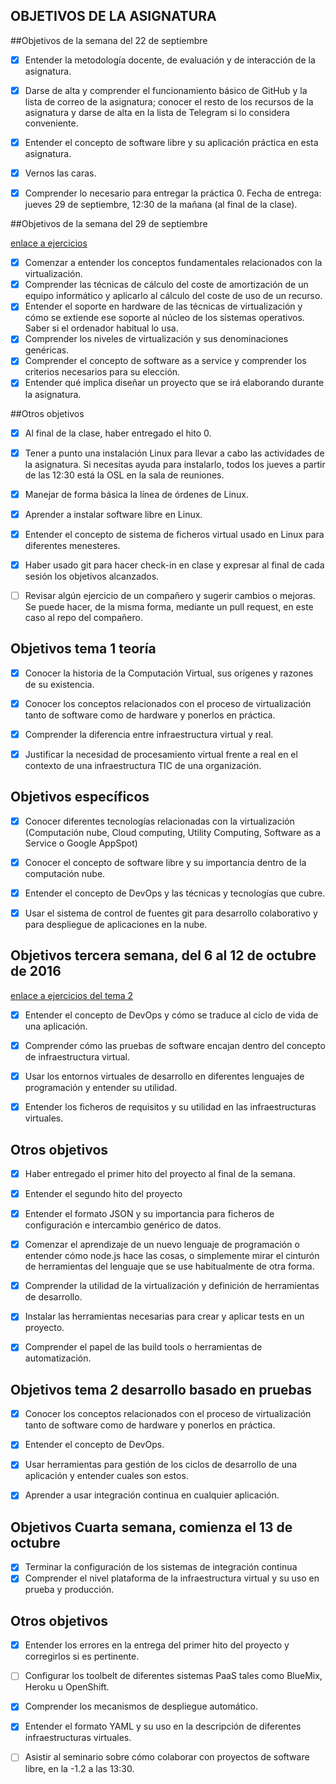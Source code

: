 ## OBJETIVOS DE LA ASIGNATURA

##Objetivos de la semana del 22 de septiembre


- [x]   Entender la metodología docente, de evaluación y de interacción de la asignatura.
- [x]   Darse de alta y comprender el funcionamiento básico de GitHub y la lista de correo de la asignatura; conocer el resto de los recursos de la asignatura y darse de alta en la lista de Telegram si lo considera conveniente.
- [x]   Entender el concepto de software libre y su aplicación práctica en esta asignatura.
- [x]   Vernos las caras.
- [x]   Comprender lo necesario para entregar la práctica 0. Fecha de entrega: jueves 29 de septiembre, 12:30 de la mañana (al final de la clase).


##Objetivos de la semana del 29 de septiembre

[enlace a ejercicios](https://github.com/Sergiopopoulos/EjerciciosIV/blob/master/ejerciciostema1.md)
	
- [x] Comenzar a entender los conceptos fundamentales relacionados con la virtualización.
- [x] Comprender las técnicas de cálculo del coste de amortización de un equipo informático y aplicarlo al cálculo del coste de uso de un recurso.
- [x] Entender el soporte en hardware de las técnicas de virtualización y cómo se extiende ese soporte al núcleo de los sistemas operativos. Saber si el ordenador habitual lo usa.
- [x] Comprender los niveles de virtualización y sus denominaciones genéricas.
- [x] Comprender el concepto de software as a service y comprender los criterios necesarios para su elección.
- [x] Entender qué implica diseñar un proyecto que se irá elaborando durante la asignatura.

##Otros objetivos

- [x] Al final de la clase, haber entregado el hito 0.
- [x] Tener a punto una instalación Linux para llevar a cabo las actividades de la asignatura. Si necesitas ayuda para instalarlo, todos los jueves a partir de las 12:30 está la OSL en la sala de reuniones.
- [x] Manejar de forma básica la línea de órdenes de Linux.
- [x] Aprender a instalar software libre en Linux.
- [x] Entender el concepto de sistema de ficheros virtual usado en Linux para diferentes menesteres.
- [x] Haber usado git para hacer check-in en clase y expresar al final de cada sesión los objetivos alcanzados.
- [ ] Revisar algún ejercicio de un compañero y sugerir cambios o mejoras. Se puede hacer, de la misma forma, mediante un pull request, en este caso al repo del compañero.


## Objetivos tema 1 teoría

- [x] Conocer la historia de la Computación Virtual, sus orígenes y razones de su existencia.

- [x] Conocer los conceptos relacionados con el proceso de virtualización tanto de software como de hardware y ponerlos en práctica.

- [x] Comprender la diferencia entre infraestructura virtual y real.

- [x] Justificar la necesidad de procesamiento virtual frente a real en el contexto de una infraestructura TIC de una organización.

## Objetivos específicos

- [x] Conocer diferentes tecnologías relacionadas con la virtualización (Computación nube, Cloud computing, Utility Computing, Software as a Service o Google AppSpot)

- [x] Conocer el concepto de software libre y su importancia dentro de la computación nube.

- [x] Entender el concepto de DevOps y las técnicas y tecnologías que cubre.

- [x] Usar el sistema de control de fuentes git para desarrollo colaborativo y para despliegue de aplicaciones en la nube.


## Objetivos tercera semana, del 6 al 12 de octubre de 2016

[enlace a ejercicios del tema 2](https://github.com/Sergiopopoulos/EjerciciosIV/blob/master/ejerciciostema2.md)

  - [x] Entender el concepto de DevOps y cómo se traduce al ciclo de vida de una aplicación.

  - [x] Comprender cómo las pruebas de software encajan dentro del concepto de infraestructura virtual.

  - [x] Usar los entornos virtuales de desarrollo en diferentes lenguajes de programación y entender su utilidad.

  - [x] Entender los ficheros de requisitos y su utilidad en las infraestructuras virtuales.


## Otros objetivos

   - [x] Haber entregado el primer hito del proyecto al final de la semana.

   - [x] Entender el segundo hito del proyecto

   - [x] Entender el formato JSON y su importancia para ficheros de configuración e intercambio genérico de datos.

   - [x] Comenzar el aprendizaje de un nuevo lenguaje de programación o entender cómo node.js hace las cosas, o simplemente mirar el cinturón de herramientas del lenguaje que se use habitualmente de otra forma.

   - [x] Comprender la utilidad de la virtualización y definición de herramientas de desarrollo.

   - [x] Instalar las herramientas necesarias para crear y aplicar tests en un proyecto.

   - [x] Comprender el papel de las build tools o herramientas de automatización.

## Objetivos tema 2 desarrollo basado en pruebas


   - [x] Conocer los conceptos relacionados con el proceso de virtualización tanto de software como de hardware y ponerlos en práctica.
   - [x] Entender el concepto de DevOps.
   - [x] Usar herramientas para gestión de los ciclos de desarrollo de una aplicación y entender cuales son estos.
   - [x] Aprender a usar integración continua en cualquier aplicación.



## Objetivos Cuarta semana, comienza el 13 de octubre


   - [x] Terminar la configuración de los sistemas de integración continua
   - [x] Comprender el nivel plataforma de la infraestructura virtual y su uso en prueba y producción.

## Otros objetivos 



   - [x] Entender los errores en la entrega del primer hito del proyecto y corregirlos si es pertinente.
   - [ ] Configurar los toolbelt de diferentes sistemas PaaS tales como BlueMix, Heroku u OpenShift.
   - [x] Comprender los mecanismos de despliegue automático.
   - [x] Entender el formato YAML y su uso en la descripción de diferentes infraestructuras virtuales.
   - [ ] Asistir al seminario sobre cómo colaborar con proyectos de software libre, en la -1.2 a las 13:30.






